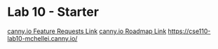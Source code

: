 # Lab 10 - Starter
[canny.io Feature Requests Link](https://cse110-lab10-mchellei.canny.io/feature-requests)
[canny.io Roadmap Link](https://cse110-lab10-mchellei.canny.io/)
https://cse110-lab10-mchellei.canny.io/
